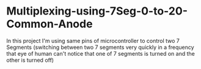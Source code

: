 # Multiplexing-using-7Seg-0-to-20-Common-Anode
In this project I'm using same pins of microcontroller to control two 7 Segments (switching between two 7 segments very quickly in a frequency that eye of human can't notice that one of 7 segments is turned on and the other is turned off)
